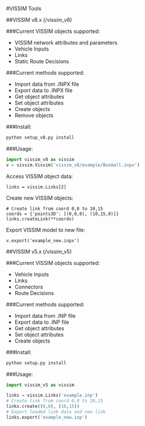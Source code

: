 #VISSIM Tools

##VISSIM v8.x (/vissim_v8)

###Current VISSIM objects supported:
- VISSIM network attributes and parameters
- Vehicle Inputs
- Links
- Static Route Decisions

###Current methods supported:
- Import data from .INPX file
- Export data to .INPX file
- Get object attributes
- Set object attributes 
- Create objects
- Remove objects

###Install:
``` python
python setup_v8.py install
```

###Usage:
```python
import vissim_v8 as vissim
v = vissim.Vissim('vissim_v8/example/Busmall.inpx')
```
Access VISSIM object data:
```
links = vissim.Links[2]
```
Create new VISSIM objects:
```
# Create link from coord 0,0 to 10,15
coords = {'points3D': [(0,0,0), (10,15,0)]}
links.createLink(**coords)
```
Export VISSIM model to new file:
```
v.export('example_new.inpx')
```

##VISSIM v5.x (/vissim_v5)

###Current VISSIM objects supported:
- Vehicle Inputs
- Links
- Connectors
- Route Decisions

###Current methods supported:
- Import data from .INP file
- Export data to .INP file
- Get object attributes
- Set object attributes 
- Create objects

###Install:
``` python
python setup.py install
```

###Usage:
```python
import vissim_v5 as vissim

links = vissim.Links('example.inp')
# Create link from coord 0,0 to 10,15
links.create((0,0), (10,15))
# Export loaded link data and new link
links.export('example_new.inp')
```
